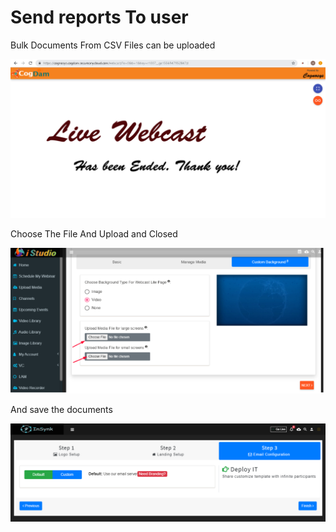 # Send reports To user

Bulk Documents From CSV Files can be uploaded

![](../.gitbook/assets/image%20%28150%29.png)

Choose The File And Upload and Closed

![](../.gitbook/assets/image%20%28277%29.png)

And save the documents

![](../.gitbook/assets/image%20%28280%29.png)

